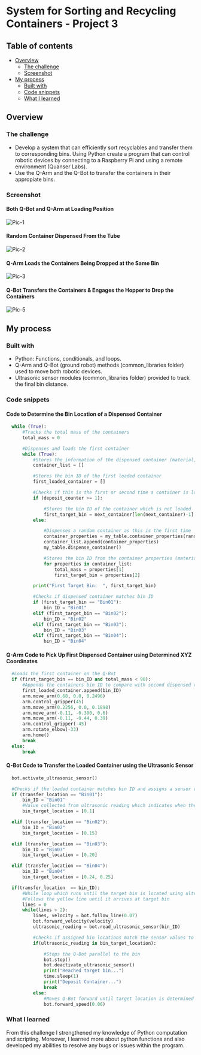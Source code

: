 # System for Sorting and Recycling Containers - Project 3

## Table of contents

- [Overview](#overview)
  - [The challenge](#the-challenge)
  - [Screenshot](#screenshot)
- [My process](#my-process)
  - [Built with](#built-with)
  - [Code snippets](#code-snippets)
  - [What I learned](#what-i-learned)

## Overview

### The challenge

- Develop a system that can efficiently sort recyclables and transfer them to corresponding bins. Using Python create a program that can control robotic devices by connecting to a Raspberry Pi and using a remote environment (Quanser Labs).
- Use the Q-Arm and the Q-Bot to transfer the containers in their appropiate bins.

### Screenshot

#### Both Q-Bot and Q-Arm at Loading Position
![Pic-1](./images/project-pic-1.PNG)
#### Random Container Dispensed From the Tube
![Pic-2](./images/project-pic-2.PNG)
#### Q-Arm Loads the Containers Being Dropped at the Same Bin
![Pic-3](./images/project-pic-3.PNG)
#### Q-Bot Transfers the Containers & Engages the Hopper to Drop the Containers
![Pic-5](./images/project-pic-5.PNG)


## My process

### Built with

- Python: Functions, conditionals, and loops.
- Q-Arm and Q-Bot (ground robot) methods (common_libraries folder) used to move both robotic devices.
- Ultrasonic sensor modules (common_libraries folder) provided to track the final bin distance.

### Code snippets

#### Code to Determine the Bin Location of a Dispensed Container
```python
  while (True):
      #Tracks the total mass of the containers
      total_mass = 0

      #Dispenses and loads the first container
      while (True):
          #Stores the information of the dispensed container (material, bin destination)
          container_list = []

          #Stores the bin ID of the first loaded container
          first_loaded_container = []

          #Checks if this is the first or second time a container is loaded to transfer 
          if (deposit_counter >= 1):

              #Stores the bin ID of the container which is not loaded
              first_target_bin = next_container[len(next_container)-1]
          else:

              #Dispenses a random container as this is the first time
              container_properties = my_table.container_properties(random.randint(1,6))
              container_list.append(container_properties)
              my_table.dispense_container()

              #Stores the bin ID from the container properties (material,mass,bin destination)
              for properties in container_list:
                  total_mass = properties[1]
                  first_target_bin = properties[2]

          print("First Target Bin:  ", first_target_bin)

          #Checks if dispensed container matches bin ID
          if (first_target_bin == "Bin01"):
              bin_ID = "Bin01"
          elif (first_target_bin == "Bin02"):
              bin_ID = "Bin02"
          elif (first_target_bin == "Bin03"):
              bin_ID = "Bin03"
          elif (first_target_bin == "Bin04"):
              bin_ID = "Bin04"
```            
#### Q-Arm Code to Pick Up First Dispensed Container using Determined XYZ Coordinates
```python
  #Loads the first container on the Q-Bot
  if (first_target_bin == bin_ID and total_mass < 90):
      #Appends the containers bin ID to compare with second dispensed container
      first_loaded_container.append(bin_ID) 
      arm.move_arm(0.68, 0.0, 0.2496)
      arm.control_gripper(45)
      arm.move_arm(0.2256, 0.0, 0.1898)
      arm.move_arm(-0.11, -0.300, 0.6)
      arm.move_arm(-0.11, -0.44, 0.39)
      arm.control_gripper(-45)
      arm.rotate_elbow(-33)
      arm.home()
      break
  else:
      break
```

#### Q-Bot Code to Transfer the Loaded Container using the Ultrasonic Sensor 
```python
  bot.activate_ultrasonic_sensor()

  #Checks if the loaded container matches bin ID and assigns a sensor value
  if (transfer_location == "Bin01"):
      bin_ID = "Bin01"
      #Value collected from ultrasonic reading which indicates when the Q-Bot should stop for each bin
      bin_target_location = [0.1]

  elif (transfer_location == "Bin02"):
      bin_ID = "Bin02"
      bin_target_location = [0.15]

  elif (transfer_location == "Bin03"):
      bin_ID = "Bin03"
      bin_target_location = [0.20]

  elif (transfer_location == "Bin04"):
      bin_ID = "Bin04"
      bin_target_location = [0.24, 0.25]

  if(transfer_location  == bin_ID):
      #While loop which runs until the target bin is located using ultrasonic sensor
      #Follows the yellow line until it arrives at target bin
      lines = 0
      while(lines < 2):
          lines, velocity = bot.follow_line(0.07)
          bot.forward_velocity(velocity)
          ultrasonic_reading = bot.read_ultrasonic_sensor(bin_ID)

          #Checks if assigned bin locations match the sensor values to stop the Q-Bot
          if(ultrasonic_reading in bin_target_location):

              #Stops the Q-Bot parallel to the bin
              bot.stop()
              bot.deactivate_ultrasonic_sensor()
              print("Reached target bin...")
              time.sleep(1)
              print("Deposit Container...")
              break
          else:
              #Moves Q-Bot forward until target location is determined
              bot.forward_speed(0.06)
```

### What I learned

From this challenge I strengthened my knowledge of Python computation and scripting. Moreover, I learned more about python functions and also developed my abilities to resolve any bugs or issues within the program. 
